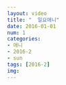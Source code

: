 ```yaml
---
layout: video
title: "  일요애니"
date: 2016-01-01
num: 1
categories:
- 애니
- 2016-2
- sun
tags: [2016-2]
img: 
---
```

